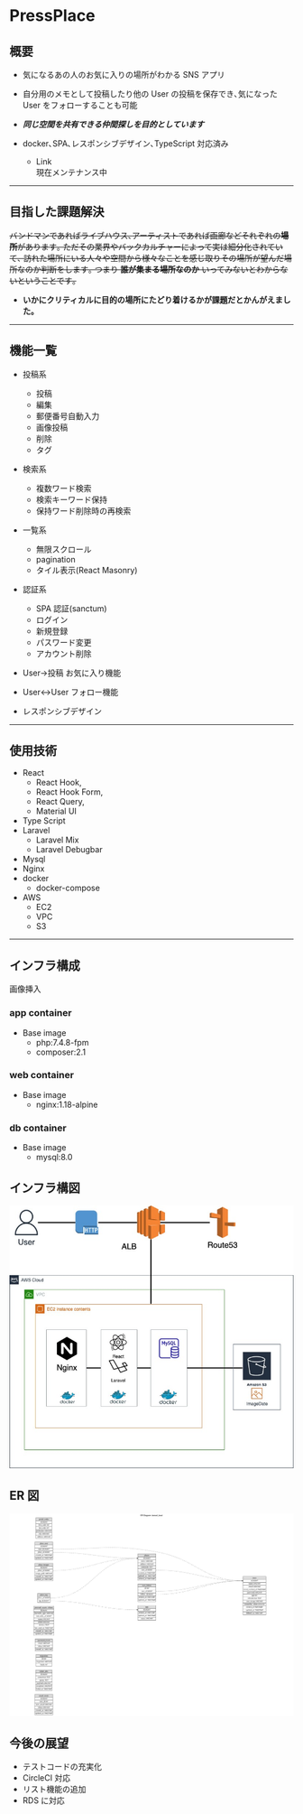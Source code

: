 # PressPlace

## 概要

- 気になるあの人のお気に入りの場所がわかる SNS アプリ
- 自分用のメモとして投稿したり他の User の投稿を保存でき､気になった User をフォローすることも可能
- **_同じ空間を共有できる仲間探しを目的としています_**
- docker､SPA､レスポンシブデザイン､TypeScript 対応済み

  - Link  
    現在メンテナンス中
    <!-- - テスト用アカウント
      メールアドレス：
      パスワード : -->

---

## 目指した課題解決

~~バンドマンであればライブハウス､アーティストであれば画廊などそれぞれの**場所**があります｡
ただその業界やバックカルチャーによって実は細分化されていて､ 訪れた場所にいる人々や空間から様々なことを感じ取りその場所が望んだ場所なのか判断をします｡
つまり **誰が集まる場所なのか** いってみないとわからないということです｡~~

- **いかにクリティカルに目的の場所にたどり着けるかが課題だとかんがえました｡**

---

## 機能一覧

- 投稿系

  - 投稿
  - 編集
  - 郵便番号自動入力
  - 画像投稿
  - 削除
  - タグ

- 検索系
  - 複数ワード検索
  - 検索キーワード保持
  - 保持ワード削除時の再検索
- 一覧系
  - 無限スクロール
  - pagination
  - タイル表示(React Masonry)
- 認証系
  - SPA 認証(sanctum)
  - ログイン
  - 新規登録
  - パスワード変更
  - アカウント削除
- User->投稿 お気に入り機能
- User<->User フォロー機能

- レスポンシブデザイン

---

## 使用技術

- React
  - React Hook,
  - React Hook Form,
  - React Query,
  - Material UI
- Type Script
- Laravel
  - Laravel Mix
  - Laravel Debugbar
- Mysql
- Nginx
- docker
  - docker-compose
- AWS
  - EC2
  - VPC
  - S3

---

## インフラ構成

画像挿入

### app container

- Base image
  - php:7.4.8-fpm
  - composer:2.1

### web container

- Base image
  - nginx:1.18-alpine

### db container

- Base image
  - mysql:8.0

## インフラ構図

![インフラ構図](https://github.com/mxxxnxxx/ImageWarehouse/blob/main/PressPlaceNginx/PressPlaceNginxInfrastructure.jpg)

## ER 図

![ER図](https://github.com/mxxxnxxx/ImageWarehouse/blob/main/PressPlaceNginx/PressPlaceNginxDBNR.png)

## 今後の展望

- テストコードの充実化
- CircleCI 対応
- リスト機能の追加
- RDS に対応
